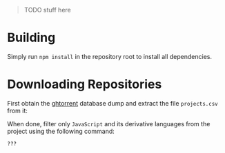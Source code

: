 > TODO stuff here

# Building

Simply run `npm install` in the repository root to install all dependencies. 

# Downloading Repositories

First obtain the [ghtorrent](http://http://ghtorrent.org/) database dump and extract the file `projects.csv` from it:

When done, filter only `JavaScript` and its derivative languages from the project using the following command:

    ???



